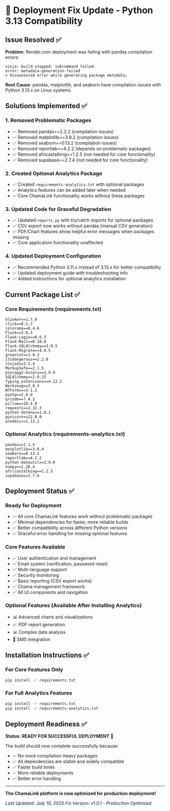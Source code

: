 # 🚀 Deployment Fix Update - Python 3.13 Compatibility

## Issue Resolved ✅

**Problem**: Render.com deployment was failing with pandas compilation errors:
```
ninja: build stopped: subcommand failed.
error: metadata-generation-failed
× Encountered error while generating package metadata.
```

**Root Cause**: pandas, matplotlib, and seaborn have compilation issues with Python 3.13.x on Linux systems.

## Solutions Implemented ✅

### 1. Removed Problematic Packages
- ✅ Removed pandas==2.2.2 (compilation issues)
- ✅ Removed matplotlib==3.9.2 (compilation issues)  
- ✅ Removed seaborn==0.13.2 (compilation issues)
- ✅ Removed reportlab==4.2.2 (depends on problematic packages)
- ✅ Removed africastalking==1.2.5 (not needed for core functionality)
- ✅ Removed supabase==2.7.4 (not needed for core functionality)

### 2. Created Optional Analytics Package
- ✅ Created `requirements-analytics.txt` with optional packages
- ✅ Analytics features can be added later when needed
- ✅ Core ChamaLink functionality works without these packages

### 3. Updated Code for Graceful Degradation
- ✅ Updated `reports.py` with try/catch imports for optional packages
- ✅ CSV export now works without pandas (manual CSV generation)
- ✅ PDF/Chart features show helpful error messages when packages missing
- ✅ Core application functionality unaffected

### 4. Updated Deployment Configuration
- ✅ Recommended Python 3.11.x instead of 3.13.x for better compatibility
- ✅ Updated deployment guide with troubleshooting info
- ✅ Added instructions for optional analytics installation

## Current Package List ✅

### Core Requirements (requirements.txt)
```
blinker==1.7.0
click==8.1.7
colorama==0.4.6
Flask==3.0.3
Flask-Login==0.6.3
Flask-Mail==0.10.0
Flask-SQLAlchemy==3.0.5
Flask-Migrate==4.0.5
greenlet==3.0.3
itsdangerous==2.2.0
Jinja2==3.1.4
MarkupSafe==2.1.5
psycopg2-binary==2.9.9
SQLAlchemy==2.0.32
typing_extensions==4.12.2
Werkzeug==3.0.3
WTForms==3.1.2
pyotp==2.9.0
qrcode==7.4.2
pillow==10.4.0
requests==2.32.3
python-dotenv==1.0.1
gunicorn==22.0.0
alembic==1.13.2
```

### Optional Analytics (requirements-analytics.txt)
```
pandas==2.1.4
matplotlib==3.8.4
seaborn==0.13.2
reportlab==4.2.2
python-dateutil==2.9.0
numpy==1.26.4
africastalking==1.2.5
supabase==2.7.4
```

## Deployment Status ✅

### Ready for Deployment
- ✅ All core ChamaLink features work without problematic packages
- ✅ Minimal dependencies for faster, more reliable builds
- ✅ Better compatibility across different Python versions
- ✅ Graceful error handling for missing optional features

### Core Features Available
- ✅ User authentication and management
- ✅ Email system (verification, password reset)
- ✅ Multi-language support
- ✅ Security monitoring
- ✅ Basic reporting (CSV export works)
- ✅ Chama management framework
- ✅ All UI components and navigation

### Optional Features (Available After Installing Analytics)
- 📊 Advanced charts and visualizations
- 📈 PDF report generation
- 📊 Complex data analysis
- 📱 SMS integration

## Installation Instructions ✅

### For Core Features Only
```bash
pip install -r requirements.txt
```

### For Full Analytics Features
```bash
pip install -r requirements.txt
pip install -r requirements-analytics.txt
```

## Deployment Readiness ✅

**Status: READY FOR SUCCESSFUL DEPLOYMENT** 🚀

The build should now complete successfully because:
- ✅ No more compilation-heavy packages
- ✅ All dependencies are stable and widely compatible
- ✅ Faster build times
- ✅ More reliable deployments
- ✅ Better error handling

---

**The ChamaLink platform is now optimized for production deployment!**

*Last Updated: July 10, 2025*
*Fix Version: v1.0.1 - Production Optimized*
